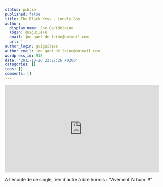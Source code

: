 ```yaml
---
status: publie
published: false
title: The Black Keys - Lonely Boy
author:
  display_name: Joe Gantdelaine
  login: guiguilele
  email: joe_gant_de_laine@hotmail.com
  url: ''
author_login: guiguilele
author_email: joe_gant_de_laine@hotmail.com
wordpress_id: 938
date: '2011-10-26 22:28:26 +0200'
categories: []
tags: []
comments: []
---
```

<iframe width="500" height="284" src="http://www.youtube.com/embed/a_426RiwST8" frameborder="0" allowfullscreen></iframe>

A l'écoute de ce single, rien d'autre à dire hormis : "Vivement l'album !!!"
